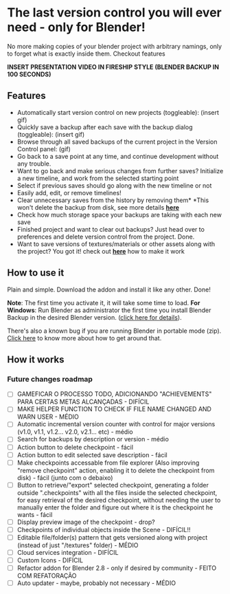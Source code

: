 # The last version control you will ever need - only for Blender!

No more making copies of your blender project with arbitrary namings, only to forget what is exactly inside them. Checkout features

**INSERT PRESENTATION VIDEO IN FIRESHIP STYLE (BLENDER BACKUP IN 100 SECONDS)**

## Features

- Automatically start version control on new projects (toggleable): (insert gif)
- Quickly save a backup after each save with the backup dialog (toggleable): (insert gif)
- Browse through all saved backups of the current project in the Version Control panel: (gif)
- Go back to a save point at any time, and continue development without any trouble.
- Want to go back and make serious changes from further saves? Initialize a new timeline, and work from the selected starting point
- Select if previous saves should go along with the new timeline or not
- Easily add, edit, or remove timelines!
- Clear unnecessary saves from the history by removing them\*
  \*This won't delete the backup from disk, see more details [**here**](sasd)
- Check how much storage space your backups are taking with each new save
- Finished project and want to clear out backups? Just head over to preferences and delete version control from the project. Done.
- Want to save versions of textures/materials or other assets along with the project? You got it! check out [**here**](asdasd) how to make it work

## How to use it

Plain and simple. Download the addon and install it like any other. Done!

**Note**: The first time you activate it, it will take some time to load.
**For Windows**: Run Blender as administrator the first time you install Blender Backup in the desired Blender version. ([click here for details](details)).

There's also a known bug if you are running Blender in portable mode (zip). [Click here](Click%20here) to know more about how to get around that.

## How it works

### Future changes roadmap

- [ ] GAMEFICAR O PROCESSO TODO, ADICIONANDO "ACHIEVEMENTS" PARA CERTAS METAS ALCANÇADAS - DIFÍCIL
- [ ] MAKE HELPER FUNCTION TO CHECK IF FILE NAME CHANGED AND WARN USER - MÉDIO
- [ ] Automatic incremental version counter with control for major versions (v1.0, v1.1, v1.2... v2.0, v2.1... etc) - médio
- [ ] Search for backups by description or version - médio
- [ ] Action button to delete checkpoint - fácil
- [ ] Action button to edit selected save description - fácil
- [ ] Make checkpoints accessable from file explorer (Also improving "remove checkpoint" action, enabling it to delete the checkpoint from disk) - fácil (junto com o debaixo)
- [ ] Button to retrieve/"export" selected checkpoint, generating a folder outside ".checkpoints" with all the files inside the selected checkpoint, for easy retrieval of the desired checkpoint, without needing the user to manually enter the folder and figure out where it is the checkpoint he wants - fácil
- [ ] Display preview image of the checkpoint - drop?
- [ ] Checkpoints of individual objects inside the Scene - DIFÍCIL!!
- [ ] Editable file/folder(s) pattern that gets versioned along with project (instead of just "/textures" folder) - MÉDIO
- [ ] Cloud services integration - DIFÍCIL
- [ ] Custom Icons - DIFÍCIL
- [ ] Refactor addon for Blender 2.8 - only if desired by community - FEITO COM REFATORAÇÃO
- [ ] Auto updater - maybe, probably not necessary - MÉDIO
